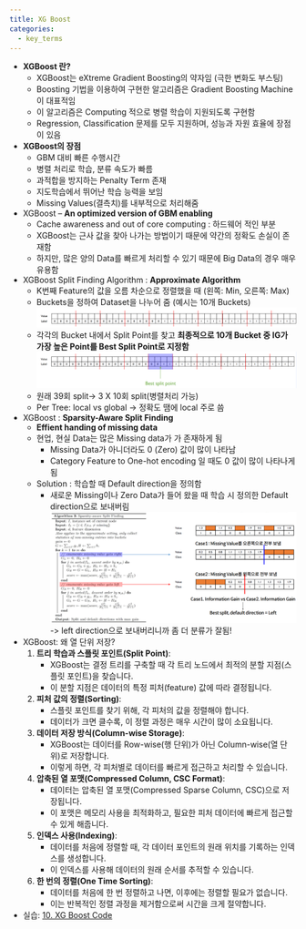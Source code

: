 ```yaml
---
title: XG Boost
categories:
  - key_terms
---
```


- **XGBoost 란?** 
	- XGBoost는 eXtreme Gradient Boosting의 약자임 (극한 변화도 부스팅) 
	- Boosting 기법을 이용하여 구현한 알고리즘은 Gradient Boosting Machine이 대표적임 
	- 이 알고리즘은 Computing 적으로 병렬 학습이 지원되도록 구현함 
	- Regression, Classification 문제를 모두 지원하며, 성능과 자원 효율에 장점이 있음 
- **XGBoost의 장점** 
	- GBM 대비 빠른 수행시간 
	- 병렬 처리로 학습, 분류 속도가 빠름 
	- 과적합을 방지하는 Penalty Term 존재 
	- 지도학습에서 뛰어난 학습 능력을 보임 
	- Missing Values(결측치)를 내부적으로 처리해줌
- XGBoost – **An optimized version of GBM enabling** 
	- Cache awareness and out of core computing : 하드웨어 적인 부분 
	- XGBoost는 근사 값을 찾아 나가는 방법이기 때문에 약간의 정확도 손실이 존재함
	- 하지만, 많은 양의 Data를 빠르게 처리할 수 있기 때문에 Big Data의 경우 매우 유용함
- XGBoost Split Finding Algorithm : **Approximate Algorithm** 
	- K번째 Feature의 값을 오름 차순으로 정렬했을 때 (왼쪽: Min, 오른쪽: Max) 
	- Buckets을 정하여 Dataset을 나누어 줌 (예시는 10개 Buckets)
		![image](https://github.com/code7ssage/code7ssage.github.io/blob/master/assets/attached%20file/Pasted%20image%2020240108141152.png?raw=true)
	- 각각의 Bucket 내에서 Split Point를 찾고 **최종적으로 10개 Bucket 중 IG가 가장 높은 Point를 Best Split Point로 지정함**
		![image](https://github.com/code7ssage/code7ssage.github.io/blob/master/assets/attached%20file/Pasted%20image%2020240108141226.png?raw=true)
	- 원래 39회 split-> 3 X 10회 split(병렬처리 가능)
	- Per Tree: local vs global -> 정확도 땜에 local 주로 씀
- XGBoost : **Sparsity-Aware Split Finding** 
	- **Effient handing of missing data** 
	- 현업, 현실 Data는 많은 Missing data가 가 존재하게 됨 
		- Missing Data가 아니더라도 0 (Zero) 값이 많이 나타남 
		- Category Feature to One-hot encoding 일 때도 0 값이 많이 나타나게 됨 
	- Solution : 학습할 때 Default direction을 정의함 
		- 새로운 Missing이나 Zero Data가 들어 왔을 때 학습 시 정의한 Default direction으로 보내버림
		![image](https://github.com/code7ssage/code7ssage.github.io/blob/master/assets/attached%20file/Pasted%20image%2020240108142604.png?raw=true)
		-> left direction으로 보내버리니까 좀 더 분류가 잘됨!
- XGBoost: 왜 열 단위 저장?
	1. **트리 학습과 스플릿 포인트(Split Point)**:
	    - XGBoost는 결정 트리를 구축할 때 각 트리 노드에서 최적의 분할 지점(스플릿 포인트)을 찾습니다.
	    - 이 분할 지점은 데이터의 특정 피처(feature) 값에 따라 결정됩니다.
	2. **피처 값의 정렬(Sorting)**:
	    - 스플릿 포인트를 찾기 위해, 각 피처의 값을 정렬해야 합니다.
	    - 데이터가 크면 클수록, 이 정렬 과정은 매우 시간이 많이 소요됩니다.
	3. **데이터 저장 방식(Column-wise Storage)**:
	    - XGBoost는 데이터를 Row-wise(행 단위)가 아닌 Column-wise(열 단위)로 저장합니다.
	    - 이렇게 하면, 각 피처별로 데이터를 빠르게 접근하고 처리할 수 있습니다.
	4. **압축된 열 포맷(Compressed Column, CSC Format)**:
	    - 데이터는 압축된 열 포맷(Compressed Sparse Column, CSC)으로 저장됩니다.
	    - 이 포맷은 메모리 사용을 최적화하고, 필요한 피처 데이터에 빠르게 접근할 수 있게 해줍니다.
	5. **인덱스 사용(Indexing)**:
	    - 데이터를 처음에 정렬할 때, 각 데이터 포인트의 원래 위치를 기록하는 인덱스를 생성합니다.
	    - 이 인덱스를 사용해 데이터의 원래 순서를 추적할 수 있습니다.
	6. **한 번의 정렬(One Time Sorting)**:
	    - 데이터를 처음에 한 번 정렬하고 나면, 이후에는 정렬할 필요가 없습니다.
	    - 이는 반복적인 정렬 과정을 제거함으로써 시간을 크게 절약합니다.
- 실습: [10. XG Boost Code](https://code7ssage.github.io/code_file/10.-XG-Boost-Code/)